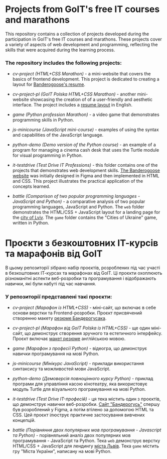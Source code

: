 # Projects from GoIT's free IT courses and marathons

This repository contains a collection of projects developed during the participation in GoIT's free IT courses and marathons. These projects cover a variety of aspects of web development and programming, reflecting the skills that were acquired during the learning process.

### The repository includes the following projects:

-   _cv-project (HTML+CSS Marathon)_ - a mini-website that covers the basics of frontend development. This project is dedicated to creating a layout for <a href="https://timely-quokka-fb62e1.netlify.app/">Banderogoose's resume</a>.

-   _cv-project-pl (GoIT Polska HTML+CSS Marathon)_ - another mini-website showcasing the creation of of a user-friendly and aesthetic interface. The project includes a <a href="https://spiffy-blancmange-1acdfe.netlify.app/"> resume layout</a> in English.

-   _game (Python profession Marathon)_ - a video game that demonstrates programming skills in Python.

-   _js-minicourse (JavaScript mini-course)_ - examples of using the syntax and capabilities of the JavaScript language.

-   _python-demo (Demo version of the Python course)_ - an example of a program for managing a cinema cash desk that uses the Turtle module for visual programming in Python.

-   _it-testdrive (Test Drive IT Professions)_ - this folder contains one of the projects that demonstrates web development skills. <a href="https://wondrous-fairy-f09f78.netlify.app/">The Banderogoose website</a> was initially designed in Figma and then implemented in HTML and CSS. This project illustrates the practical application of the concepts learned.

-   _battle (Comparison of two popular programming languages - JavaScript and Python)_ - a comparative analysis of two popular programming languages, JavaScript and Python. The `web` folder demonstrates the HTML/CSS + JavaScript layout for a landing page for the <a href="https://ubiquitous-starburst-a7128c.netlify.app/">city of Lviv</a>. The `game` folder contains the "Cities of Ukraine" game, written in Python.

# Проєкти з безкоштовних ІТ-курсів та марафонів від GoIT

В цьому репозиторії зібрано набір проєктів, розроблених під час участі в безкоштовних ІТ-курсах та марафонах від GoIT.
Ці проєкти охоплюють різноманітні аспекти веб-розробки та програмування і відображають навички, які були набуті під час навчання.

### У репозиторії представлені такі проєкти:

-   _cv-project (Марафон із HTML+CSS)_ - міні-сайт, що включає в себе основи верстки та Frontend-розробки. Проєкт присвячений створенню макету <a href="https://timely-quokka-fb62e1.netlify.app/">резюме Бандерогусака</a>.

-   _cv-project-pl (Марафон від GoIT Polska із HTML+CSS)_ - ще один міні-сайт, що демонструє створення зручного та естетичного інтерфейсу. Проєкт включає <a href="https://spiffy-blancmange-1acdfe.netlify.app/">макет резюме</a> англійською мовою.

-   _game (Марафон з професії Python)_ - відеогра, що демонструє навички програмування на мові Python.

-   _js-minicourse (Мінікурс JavaScript)_ - приклади використання синтаксису та можливостей мови JavaScript.

-   _python-demo (Демоверсія повноцінного курсу Python)_ - приклад програми для управління касою кінотеатру, яка використовує модуль Turtle для візуального програмування на мові Python.

-   _it-testdrive (Test Drive IT-професій)_ - ця тека містить один з проєктів, що демонструє навички веб-розробки. <a href="https://wondrous-fairy-f09f78.netlify.app/">Сайт "Бандерогусь"</a> спершу був розроблений у Figma, а потім втілено за допомогою HTML та CSS. Цей проєкт ілюструє практичне застосування вивчених концепцій.

-   _battle (Порівняння двох популярних мов програмування - Javascript та Python)_ - порівняльний аналіз двох популярних мов програмування - JavaScript та Python. Тека `web` демонструє верстку HTML/CSS + JavaScript для лендингу <a href="https://ubiquitous-starburst-a7128c.netlify.app/">міста Львів</a>. Тека `game` містить гру "Міста України", написану на мові Python.
